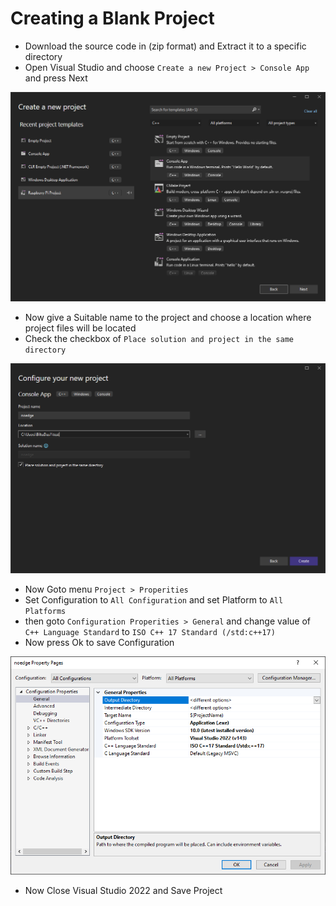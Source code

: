 # Creating a Blank Project
* Download the source code in (zip format) and Extract it to a specific directory
* Open Visual Studio and choose ```Create a new Project > Console App``` and press Next

![Create a new Project| Visual Studio 2022](VS1.png)

* Now give a Suitable name to the project and choose a location where project files will be located
* Check the checkbox of `Place solution and project in the same directory`

![Project Name | Visual Studio 2022](VS2.png)

* Now Goto menu `Project > Properities`
* Set Configuration to `All Configuration` and set Platform to `All Platforms`
* then goto `Configuration Properities > General` and change value of `C++ Language Standard` to `ISO C++ 17 Standard (/std:c++17)`
* Now press Ok to save Configuration

![Configuration Window | Visual Studio 2022](VS3.png)

* Now Close Visual Studio 2022 and Save Project
